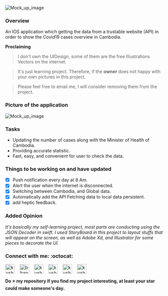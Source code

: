 ![Mock_up_image](https://github.com/VatanaChhorn/Covid19-Tracker-Cambodia/blob/master/Covid19%20Tracker%20Header.png)

### Overview 

An IOS application which getting the data from a trustable website (API) in order to show the Covid19 cases overview in Cambodia.

**Proclaiming**

> I don't own the UIDesign, some of them are the free Illustrations Vectors on the internet. 

> It's just learning project. Therefore, if the **owner** does not happy with your own pictures in this project. 

> Please feel free to email me, I will consider removing them from the project. 

### Picture of the application

![Mock_up_image](https://github.com/VatanaChhorn/Covid19-Tracker-Cambodia/blob/master/MockUP.jpg)

### Tasks 

- Updating the number of cases along with the Minister of Health of Cambodia. 
- Providing accurate statistic. 
- Fast, easy, and convenient for user to check the data. 

### Things to be working on and have updated

- [x] Push notification every day at 8 Am. 
- [x] Alert the user when the internet is disconnected. 
- [x] Switching between Cambodia, and Global data. 
- [x] Automatically add the API Fetching data to local data persistent. 
- [x] add heptic feedback. 

### Added Opinion

*It's basically my self-learning project, most parts are conducting using the JSON Decoder in swift. I used StoryBoard in this project to layout stuffs that 
will appear on the screen, as well as Adobe Xd, and Illustrator for some pieces to decorate the UI.* 

### Connect with me: :octocat:


<p align="left">
<a href="https://www.instagram.com/vatana.chhorn/" target="blank"><img align="center" src="https://cdn.jsdelivr.net/npm/simple-icons@3.0.1/icons/instagram.svg" alt="kushal.bhanot" height="30" width="30" /></a> &nbsp;&nbsp;
<a href="https://twitter.com/vatana_chhorn" target="blank"><img align="center" src="https://cdn.jsdelivr.net/npm/simple-icons@3.0.1/icons/twitter.svg" alt="bhanot_kushal" height="30" width="30" /></a> &nbsp;&nbsp;
<a href="https://www.facebook.com/vatan4c" target="blank"><img align="center" src="https://cdn.jsdelivr.net/npm/simple-icons@3.0.1/icons/facebook.svg" alt="kushal.bhanot.98" height="30" width="30" /></a> &nbsp;&nbsp;
<a href="https://open.spotify.com/user/onlyvatana23?si=-McUZw0zTj-a8SvbVe1qZA" target="blank"><img align="center" src="https://cdn.jsdelivr.net/npm/simple-icons@3.0.1/icons/spotify.svg" alt="kushal.bhanot.98" height="30" width="30" /></a> &nbsp;&nbsp;
  <a href="https://www.goodreads.com/user/show/83098234-vatana-chhorn" target="blank"><img align="center" src="https://cdn.jsdelivr.net/npm/simple-icons@3.0.1/icons/goodreads.svg" alt="kushal.bhanot.98" height="30" width="30" /></a> &nbsp;&nbsp;
   <a href="https://unsplash.com/@vatanachhorn" target="blank"><img align="center" src="https://cdn.jsdelivr.net/npm/simple-icons@3.0.1/icons/unsplash.svg" alt="kushal.bhanot.98" height="30" width="30" /></a> &nbsp;&nbsp;
</p>


**Do ⭐ my repository if you find my project interesting, at least your star could make someone's day.**  
